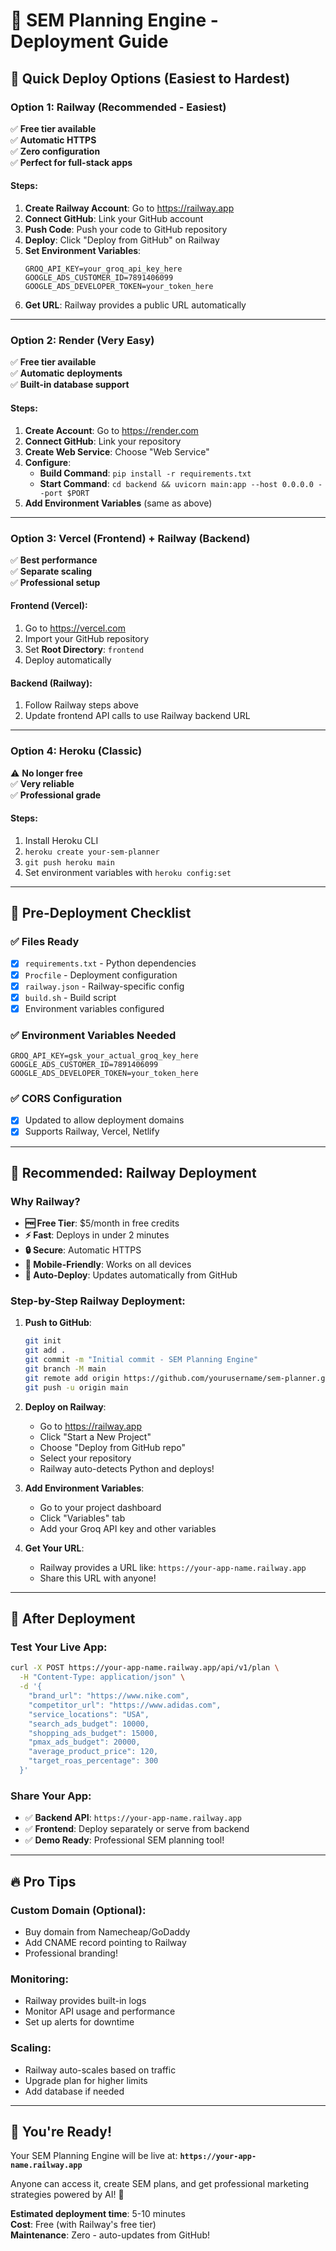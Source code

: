 # 🚀 SEM Planning Engine - Deployment Guide

## 🎯 **Quick Deploy Options (Easiest to Hardest)**

### **Option 1: Railway (Recommended - Easiest)**
✅ **Free tier available**  
✅ **Automatic HTTPS**  
✅ **Zero configuration**  
✅ **Perfect for full-stack apps**

#### Steps:
1. **Create Railway Account**: Go to https://railway.app
2. **Connect GitHub**: Link your GitHub account
3. **Push Code**: Push your code to GitHub repository
4. **Deploy**: Click "Deploy from GitHub" on Railway
5. **Set Environment Variables**:
   ```
   GROQ_API_KEY=your_groq_api_key_here
   GOOGLE_ADS_CUSTOMER_ID=7891406099
   GOOGLE_ADS_DEVELOPER_TOKEN=your_token_here
   ```
6. **Get URL**: Railway provides a public URL automatically

---

### **Option 2: Render (Very Easy)**
✅ **Free tier available**  
✅ **Automatic deployments**  
✅ **Built-in database support**

#### Steps:
1. **Create Account**: Go to https://render.com
2. **Connect GitHub**: Link your repository
3. **Create Web Service**: Choose "Web Service"
4. **Configure**:
   - **Build Command**: `pip install -r requirements.txt`
   - **Start Command**: `cd backend && uvicorn main:app --host 0.0.0.0 --port $PORT`
5. **Add Environment Variables** (same as above)

---

### **Option 3: Vercel (Frontend) + Railway (Backend)**
✅ **Best performance**  
✅ **Separate scaling**  
✅ **Professional setup**

#### Frontend (Vercel):
1. Go to https://vercel.com
2. Import your GitHub repository
3. Set **Root Directory**: `frontend`
4. Deploy automatically

#### Backend (Railway):
1. Follow Railway steps above
2. Update frontend API calls to use Railway backend URL

---

### **Option 4: Heroku (Classic)**
⚠️ **No longer free**  
✅ **Very reliable**  
✅ **Professional grade**

#### Steps:
1. Install Heroku CLI
2. `heroku create your-sem-planner`
3. `git push heroku main`
4. Set environment variables with `heroku config:set`

---

## 🔧 **Pre-Deployment Checklist**

### ✅ **Files Ready**
- [x] `requirements.txt` - Python dependencies
- [x] `Procfile` - Deployment configuration
- [x] `railway.json` - Railway-specific config
- [x] `build.sh` - Build script
- [x] Environment variables configured

### ✅ **Environment Variables Needed**
```env
GROQ_API_KEY=gsk_your_actual_groq_key_here
GOOGLE_ADS_CUSTOMER_ID=7891406099
GOOGLE_ADS_DEVELOPER_TOKEN=your_token_here
```

### ✅ **CORS Configuration**
- [x] Updated to allow deployment domains
- [x] Supports Railway, Vercel, Netlify

---

## 🚀 **Recommended: Railway Deployment**

### **Why Railway?**
- **🆓 Free Tier**: $5/month in free credits
- **⚡ Fast**: Deploys in under 2 minutes
- **🔒 Secure**: Automatic HTTPS
- **📱 Mobile-Friendly**: Works on all devices
- **🔄 Auto-Deploy**: Updates automatically from GitHub

### **Step-by-Step Railway Deployment:**

1. **Push to GitHub**:
   ```bash
   git init
   git add .
   git commit -m "Initial commit - SEM Planning Engine"
   git branch -M main
   git remote add origin https://github.com/yourusername/sem-planner.git
   git push -u origin main
   ```

2. **Deploy on Railway**:
   - Go to https://railway.app
   - Click "Start a New Project"
   - Choose "Deploy from GitHub repo"
   - Select your repository
   - Railway auto-detects Python and deploys!

3. **Add Environment Variables**:
   - Go to your project dashboard
   - Click "Variables" tab
   - Add your Groq API key and other variables

4. **Get Your URL**:
   - Railway provides a URL like: `https://your-app-name.railway.app`
   - Share this URL with anyone!

---

## 🎯 **After Deployment**

### **Test Your Live App**:
```bash
curl -X POST https://your-app-name.railway.app/api/v1/plan \
  -H "Content-Type: application/json" \
  -d '{
    "brand_url": "https://www.nike.com",
    "competitor_url": "https://www.adidas.com",
    "service_locations": "USA",
    "search_ads_budget": 10000,
    "shopping_ads_budget": 15000,
    "pmax_ads_budget": 20000,
    "average_product_price": 120,
    "target_roas_percentage": 300
  }'
```

### **Share Your App**:
- ✅ **Backend API**: `https://your-app-name.railway.app`
- ✅ **Frontend**: Deploy separately or serve from backend
- ✅ **Demo Ready**: Professional SEM planning tool!

---

## 🔥 **Pro Tips**

### **Custom Domain** (Optional):
- Buy domain from Namecheap/GoDaddy
- Add CNAME record pointing to Railway
- Professional branding!

### **Monitoring**:
- Railway provides built-in logs
- Monitor API usage and performance
- Set up alerts for downtime

### **Scaling**:
- Railway auto-scales based on traffic
- Upgrade plan for higher limits
- Add database if needed

---

## 🎉 **You're Ready!**

Your SEM Planning Engine will be live at:
**`https://your-app-name.railway.app`**

Anyone can access it, create SEM plans, and get professional marketing strategies powered by AI! 🚀

**Estimated deployment time**: 5-10 minutes  
**Cost**: Free (with Railway's free tier)  
**Maintenance**: Zero - auto-updates from GitHub!
